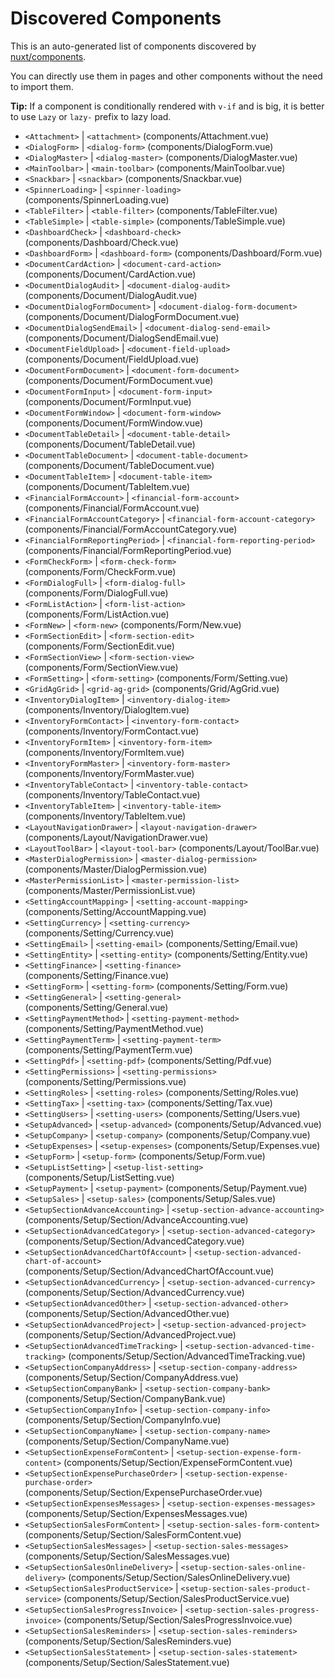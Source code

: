 # Discovered Components

This is an auto-generated list of components discovered by [nuxt/components](https://github.com/nuxt/components).

You can directly use them in pages and other components without the need to import them.

**Tip:** If a component is conditionally rendered with `v-if` and is big, it is better to use `Lazy` or `lazy-` prefix to lazy load.

- `<Attachment>` | `<attachment>` (components/Attachment.vue)
- `<DialogForm>` | `<dialog-form>` (components/DialogForm.vue)
- `<DialogMaster>` | `<dialog-master>` (components/DialogMaster.vue)
- `<MainToolbar>` | `<main-toolbar>` (components/MainToolbar.vue)
- `<Snackbar>` | `<snackbar>` (components/Snackbar.vue)
- `<SpinnerLoading>` | `<spinner-loading>` (components/SpinnerLoading.vue)
- `<TableFilter>` | `<table-filter>` (components/TableFilter.vue)
- `<TableSimple>` | `<table-simple>` (components/TableSimple.vue)
- `<DashboardCheck>` | `<dashboard-check>` (components/Dashboard/Check.vue)
- `<DashboardForm>` | `<dashboard-form>` (components/Dashboard/Form.vue)
- `<DocumentCardAction>` | `<document-card-action>` (components/Document/CardAction.vue)
- `<DocumentDialogAudit>` | `<document-dialog-audit>` (components/Document/DialogAudit.vue)
- `<DocumentDialogFormDocument>` | `<document-dialog-form-document>` (components/Document/DialogFormDocument.vue)
- `<DocumentDialogSendEmail>` | `<document-dialog-send-email>` (components/Document/DialogSendEmail.vue)
- `<DocumentFieldUpload>` | `<document-field-upload>` (components/Document/FieldUpload.vue)
- `<DocumentFormDocument>` | `<document-form-document>` (components/Document/FormDocument.vue)
- `<DocumentFormInput>` | `<document-form-input>` (components/Document/FormInput.vue)
- `<DocumentFormWindow>` | `<document-form-window>` (components/Document/FormWindow.vue)
- `<DocumentTableDetail>` | `<document-table-detail>` (components/Document/TableDetail.vue)
- `<DocumentTableDocument>` | `<document-table-document>` (components/Document/TableDocument.vue)
- `<DocumentTableItem>` | `<document-table-item>` (components/Document/TableItem.vue)
- `<FinancialFormAccount>` | `<financial-form-account>` (components/Financial/FormAccount.vue)
- `<FinancialFormAccountCategory>` | `<financial-form-account-category>` (components/Financial/FormAccountCategory.vue)
- `<FinancialFormReportingPeriod>` | `<financial-form-reporting-period>` (components/Financial/FormReportingPeriod.vue)
- `<FormCheckForm>` | `<form-check-form>` (components/Form/CheckForm.vue)
- `<FormDialogFull>` | `<form-dialog-full>` (components/Form/DialogFull.vue)
- `<FormListAction>` | `<form-list-action>` (components/Form/ListAction.vue)
- `<FormNew>` | `<form-new>` (components/Form/New.vue)
- `<FormSectionEdit>` | `<form-section-edit>` (components/Form/SectionEdit.vue)
- `<FormSectionView>` | `<form-section-view>` (components/Form/SectionView.vue)
- `<FormSetting>` | `<form-setting>` (components/Form/Setting.vue)
- `<GridAgGrid>` | `<grid-ag-grid>` (components/Grid/AgGrid.vue)
- `<InventoryDialogItem>` | `<inventory-dialog-item>` (components/Inventory/DialogItem.vue)
- `<InventoryFormContact>` | `<inventory-form-contact>` (components/Inventory/FormContact.vue)
- `<InventoryFormItem>` | `<inventory-form-item>` (components/Inventory/FormItem.vue)
- `<InventoryFormMaster>` | `<inventory-form-master>` (components/Inventory/FormMaster.vue)
- `<InventoryTableContact>` | `<inventory-table-contact>` (components/Inventory/TableContact.vue)
- `<InventoryTableItem>` | `<inventory-table-item>` (components/Inventory/TableItem.vue)
- `<LayoutNavigationDrawer>` | `<layout-navigation-drawer>` (components/Layout/NavigationDrawer.vue)
- `<LayoutToolBar>` | `<layout-tool-bar>` (components/Layout/ToolBar.vue)
- `<MasterDialogPermission>` | `<master-dialog-permission>` (components/Master/DialogPermission.vue)
- `<MasterPermissionList>` | `<master-permission-list>` (components/Master/PermissionList.vue)
- `<SettingAccountMapping>` | `<setting-account-mapping>` (components/Setting/AccountMapping.vue)
- `<SettingCurrency>` | `<setting-currency>` (components/Setting/Currency.vue)
- `<SettingEmail>` | `<setting-email>` (components/Setting/Email.vue)
- `<SettingEntity>` | `<setting-entity>` (components/Setting/Entity.vue)
- `<SettingFinance>` | `<setting-finance>` (components/Setting/Finance.vue)
- `<SettingForm>` | `<setting-form>` (components/Setting/Form.vue)
- `<SettingGeneral>` | `<setting-general>` (components/Setting/General.vue)
- `<SettingPaymentMethod>` | `<setting-payment-method>` (components/Setting/PaymentMethod.vue)
- `<SettingPaymentTerm>` | `<setting-payment-term>` (components/Setting/PaymentTerm.vue)
- `<SettingPdf>` | `<setting-pdf>` (components/Setting/Pdf.vue)
- `<SettingPermissions>` | `<setting-permissions>` (components/Setting/Permissions.vue)
- `<SettingRoles>` | `<setting-roles>` (components/Setting/Roles.vue)
- `<SettingTax>` | `<setting-tax>` (components/Setting/Tax.vue)
- `<SettingUsers>` | `<setting-users>` (components/Setting/Users.vue)
- `<SetupAdvanced>` | `<setup-advanced>` (components/Setup/Advanced.vue)
- `<SetupCompany>` | `<setup-company>` (components/Setup/Company.vue)
- `<SetupExpenses>` | `<setup-expenses>` (components/Setup/Expenses.vue)
- `<SetupForm>` | `<setup-form>` (components/Setup/Form.vue)
- `<SetupListSetting>` | `<setup-list-setting>` (components/Setup/ListSetting.vue)
- `<SetupPayment>` | `<setup-payment>` (components/Setup/Payment.vue)
- `<SetupSales>` | `<setup-sales>` (components/Setup/Sales.vue)
- `<SetupSectionAdvanceAccounting>` | `<setup-section-advance-accounting>` (components/Setup/Section/AdvanceAccounting.vue)
- `<SetupSectionAdvancedCategory>` | `<setup-section-advanced-category>` (components/Setup/Section/AdvancedCategory.vue)
- `<SetupSectionAdvancedChartOfAccount>` | `<setup-section-advanced-chart-of-account>` (components/Setup/Section/AdvancedChartOfAccount.vue)
- `<SetupSectionAdvancedCurrency>` | `<setup-section-advanced-currency>` (components/Setup/Section/AdvancedCurrency.vue)
- `<SetupSectionAdvancedOther>` | `<setup-section-advanced-other>` (components/Setup/Section/AdvancedOther.vue)
- `<SetupSectionAdvancedProject>` | `<setup-section-advanced-project>` (components/Setup/Section/AdvancedProject.vue)
- `<SetupSectionAdvancedTimeTracking>` | `<setup-section-advanced-time-tracking>` (components/Setup/Section/AdvancedTimeTracking.vue)
- `<SetupSectionCompanyAddress>` | `<setup-section-company-address>` (components/Setup/Section/CompanyAddress.vue)
- `<SetupSectionCompanyBank>` | `<setup-section-company-bank>` (components/Setup/Section/CompanyBank.vue)
- `<SetupSectionCompanyInfo>` | `<setup-section-company-info>` (components/Setup/Section/CompanyInfo.vue)
- `<SetupSectionCompanyName>` | `<setup-section-company-name>` (components/Setup/Section/CompanyName.vue)
- `<SetupSectionExpenseFormContent>` | `<setup-section-expense-form-content>` (components/Setup/Section/ExpenseFormContent.vue)
- `<SetupSectionExpensePurchaseOrder>` | `<setup-section-expense-purchase-order>` (components/Setup/Section/ExpensePurchaseOrder.vue)
- `<SetupSectionExpensesMessages>` | `<setup-section-expenses-messages>` (components/Setup/Section/ExpensesMessages.vue)
- `<SetupSectionSalesFormContent>` | `<setup-section-sales-form-content>` (components/Setup/Section/SalesFormContent.vue)
- `<SetupSectionSalesMessages>` | `<setup-section-sales-messages>` (components/Setup/Section/SalesMessages.vue)
- `<SetupSectionSalesOnlineDelivery>` | `<setup-section-sales-online-delivery>` (components/Setup/Section/SalesOnlineDelivery.vue)
- `<SetupSectionSalesProductService>` | `<setup-section-sales-product-service>` (components/Setup/Section/SalesProductService.vue)
- `<SetupSectionSalesProgressInvoice>` | `<setup-section-sales-progress-invoice>` (components/Setup/Section/SalesProgressInvoice.vue)
- `<SetupSectionSalesReminders>` | `<setup-section-sales-reminders>` (components/Setup/Section/SalesReminders.vue)
- `<SetupSectionSalesStatement>` | `<setup-section-sales-statement>` (components/Setup/Section/SalesStatement.vue)
